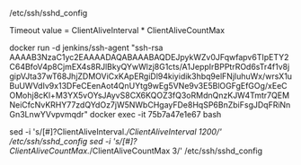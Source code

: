 /etc/ssh/sshd_config

Timeout value = ClientAliveInterval * ClientAliveCountMax

docker run -d jenkins/ssh-agent "ssh-rsa AAAAB3NzaC1yc2EAAAADAQABAAABAQDEJpykWZv0JFqwfapv6TIpETY2C64BfoV4p8CjmEX4s8RJlBkyQYwWlzj8G1cts/A1JeppIrBPPtrROd6sTr4f1v8jgipVJta37wT68JhjZDMOViCxKApERgiDl94kiyidik3hbq9elFNjluhuWx/wrsX1uBuUWVdIv9x13DFeCEenAot4QnUYtg9wEg5VNe9v3E5BlOGFgEfGOg/xEeCOMohj8cKl+M3YX5vOYsJAyvS8CX6KQOZ3fQ3oRMdnQnzKJW4Tmtr7QEMNeiCfcNvKRHY77zdQYdOz7jW5NWbCHgayFDe8HqSP6BnZbiFsgJDqFRiNnGn3LnwYVvpvmqdr"
docker exec -it 75b7a47e1e67 bash 

sed -i 's/[#]?ClientAliveInterval.*/ClientAliveInterval 1200/' /etc/ssh/sshd_config
sed -i 's/[#]?ClientAliveCountMax.*/ClientAliveCountMax 3/' /etc/ssh/sshd_config